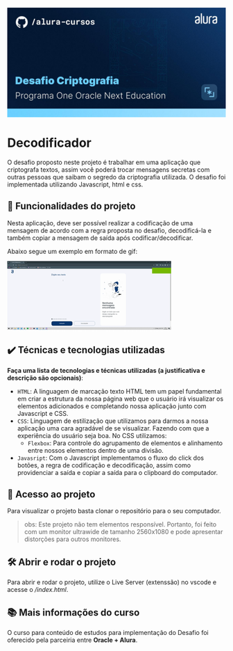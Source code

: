 ![Thumbnail GitHub](./img/Imagem-DesafioCriptografia.jpg)

<!-- **Settings** > **Options** > **Social preview** > **Edit** > **Upload an image...** -->

<!-- ![adicionando-imagem-preview](./img/Imagem-DesafioCriptografia.jpg) -->
    
</details>
  
# Decodificador 

O desafio proposto neste projeto é trabalhar em uma aplicação que criptografa textos, assim você poderá trocar mensagens secretas com outras pessoas que saibam o segredo da criptografia utilizada. O desafio foi implementada utilizando Javascript, html e css.

## 🔨 Funcionalidades do projeto

<!-- Indique quais são as funcionalidades e comportamentos do App -->

Nesta aplicação, deve ser possível realizar a codificação de uma mensagem de acordo com a regra proposta no desafio, decodificá-la e também copiar a mensagem de saída após codificar/decodificar.

Abaixo segue um exemplo em formato de gif:

![](./img/Gif_funcionalidade.gif)

## ✔️ Técnicas e tecnologias utilizadas

**Faça uma lista de tecnologias e técnicas utilizadas (a justificativa e descrição são opcionais)**:

- `HTML`: A linguagem de marcação texto HTML tem um papel fundamental em criar a estrutura da nossa página web que o usuário irá visualizar os elementos adicionados e completando nossa aplicação junto com Javascript e CSS.
- `CSS`: Linguagem de estilização que utilizamos para darmos a nossa aplicação uma cara agradável de se visualizar. Fazendo com que a experiência do usuário seja boa. No CSS utilizamos:
  - `Flexbox`: Para controle do agrupamento de elementos e alinhamento entre nossos elementos dentro de uma divisão.
- `Javasript`: Com o Javascript implementamos o fluxo do click dos botões, a regra de codificação e decodificação, assim como providenciar a saída e copiar a saída para o clipboard do computador.

## 📁 Acesso ao projeto

Para visualizar o projeto basta clonar o repositório para o seu computador. 

> obs: Este projeto não tem elementos responsível. Portanto, foi feito com um monitor ultrawide de tamanho 2560x1080 e pode apresentar distorções para outros monitores.

## 🛠️ Abrir e rodar o projeto

Para abrir e rodar o projeto, utilize o Live Server (extenssão) no vscode e acesse o */index.html*.

## 📚 Mais informações do curso

O curso para conteúdo de estudos para implementação do Desafio foi oferecido pela parceiria entre **Oracle + Alura**. 
